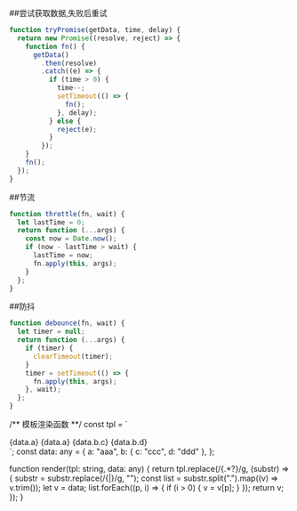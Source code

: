 ##尝试获取数据,失败后重试
```ts
function tryPromise(getData, time, delay) {
  return new Promise((resolve, reject) => {
    function fn() {
      getData()
        .then(resolve)
        .catch((e) => {
          if (time > 0) {
            time--;
            setTimeout(() => {
              fn();
            }, delay);
          } else {
            reject(e);
          }
        });
    }
    fn();
  });
}

```
##节流
```ts
function throttle(fn, wait) {
  let lastTime = 0;
  return function (...args) {
    const now = Date.now();
    if (now - lastTime > wait) {
      lastTime = now;
      fn.apply(this, args);
    }
  };
}

```
##防抖
```ts
function debounce(fn, wait) {
  let timer = null;
  return function (...args) {
    if (timer) {
      clearTimeout(timer);
    }
    timer = setTimeout(() => {
      fn.apply(this, args);
    }, wait);
  };
}

```
/** 模板渲染函数 **/
const tpl = `
<div>
  {data.a}
  <span>{data.a}</span>
  <span>{data.b.c}</span>
  <span>{data.b.d}</span>
</div>`;
const data: any = {
  a: "aaa",
  b: { c: "ccc", d: "ddd" },
};

function render(tpl: string, data: any) {
  return tpl.replace(/\{.*?\}/g, (substr) => {
    substr = substr.replace(/\{|\}/g, "");
    const list = substr.split(".").map((v) => v.trim());
    let v = data;
    list.forEach((p, i) => {
      if (i > 0) {
        v = v[p];
      }
    });
    return v;
  });
}
